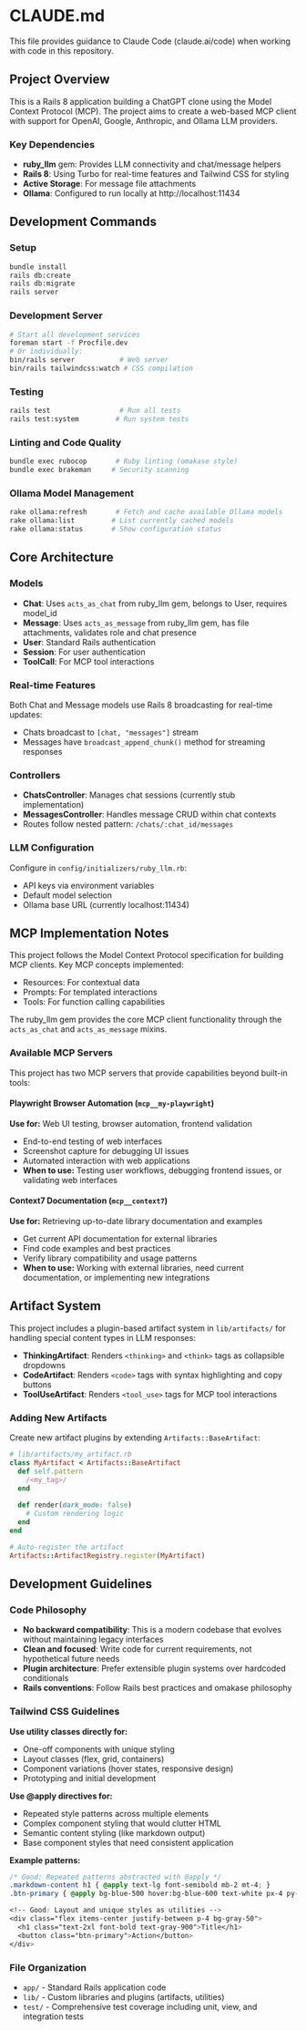 # CLAUDE.md

This file provides guidance to Claude Code (claude.ai/code) when working with code in this repository.

## Project Overview

This is a Rails 8 application building a ChatGPT clone using the Model Context Protocol (MCP). The project aims to create a web-based MCP client with support for OpenAI, Google, Anthropic, and Ollama LLM providers.

### Key Dependencies
- **ruby_llm** gem: Provides LLM connectivity and chat/message helpers
- **Rails 8**: Using Turbo for real-time features and Tailwind CSS for styling
- **Active Storage**: For message file attachments
- **Ollama**: Configured to run locally at http://localhost:11434

## Development Commands

### Setup
```bash
bundle install
rails db:create
rails db:migrate
rails server
```

### Development Server
```bash
# Start all development services
foreman start -f Procfile.dev
# Or individually:
bin/rails server           # Web server
bin/rails tailwindcss:watch # CSS compilation
```

### Testing
```bash
rails test                 # Run all tests
rails test:system         # Run system tests
```

### Linting and Code Quality
```bash
bundle exec rubocop       # Ruby linting (omakase style)
bundle exec brakeman     # Security scanning
```

### Ollama Model Management
```bash
rake ollama:refresh       # Fetch and cache available Ollama models
rake ollama:list         # List currently cached models
rake ollama:status       # Show configuration status
```

## Core Architecture

### Models
- **Chat**: Uses `acts_as_chat` from ruby_llm gem, belongs to User, requires model_id
- **Message**: Uses `acts_as_message` from ruby_llm gem, has file attachments, validates role and chat presence
- **User**: Standard Rails authentication
- **Session**: For user authentication
- **ToolCall**: For MCP tool interactions

### Real-time Features
Both Chat and Message models use Rails 8 broadcasting for real-time updates:
- Chats broadcast to `[chat, "messages"]` stream
- Messages have `broadcast_append_chunk()` method for streaming responses

### Controllers
- **ChatsController**: Manages chat sessions (currently stub implementation)
- **MessagesController**: Handles message CRUD within chat contexts
- Routes follow nested pattern: `/chats/:chat_id/messages`

### LLM Configuration
Configure in `config/initializers/ruby_llm.rb`:
- API keys via environment variables
- Default model selection
- Ollama base URL (currently localhost:11434)

## MCP Implementation Notes

This project follows the Model Context Protocol specification for building MCP clients. Key MCP concepts implemented:
- Resources: For contextual data
- Prompts: For templated interactions  
- Tools: For function calling capabilities

The ruby_llm gem provides the core MCP client functionality through the `acts_as_chat` and `acts_as_message` mixins.

### Available MCP Servers

This project has two MCP servers that provide capabilities beyond built-in tools:

#### Playwright Browser Automation (`mcp__my-playwright`)
**Use for:** Web UI testing, browser automation, frontend validation
- End-to-end testing of web interfaces
- Screenshot capture for debugging UI issues
- Automated interaction with web applications
- **When to use:** Testing user workflows, debugging frontend issues, or validating web interfaces

#### Context7 Documentation (`mcp__context7`)
**Use for:** Retrieving up-to-date library documentation and examples
- Get current API documentation for external libraries
- Find code examples and best practices
- Verify library compatibility and usage patterns
- **When to use:** Working with external libraries, need current documentation, or implementing new integrations


## Artifact System

This project includes a plugin-based artifact system in `lib/artifacts/` for handling special content types in LLM responses:

- **ThinkingArtifact**: Renders `<thinking>` and `<think>` tags as collapsible dropdowns
- **CodeArtifact**: Renders `<code>` tags with syntax highlighting and copy buttons
- **ToolUseArtifact**: Renders `<tool_use>` tags for MCP tool interactions

### Adding New Artifacts

Create new artifact plugins by extending `Artifacts::BaseArtifact`:

```ruby
# lib/artifacts/my_artifact.rb
class MyArtifact < Artifacts::BaseArtifact
  def self.pattern
    /<my_tag>/
  end
  
  def render(dark_mode: false)
    # Custom rendering logic
  end
end

# Auto-register the artifact
Artifacts::ArtifactRegistry.register(MyArtifact)
```

## Development Guidelines

### Code Philosophy
- **No backward compatibility**: This is a modern codebase that evolves without maintaining legacy interfaces
- **Clean and focused**: Write code for current requirements, not hypothetical future needs
- **Plugin architecture**: Prefer extensible plugin systems over hardcoded conditionals
- **Rails conventions**: Follow Rails best practices and omakase philosophy

### Tailwind CSS Guidelines

**Use utility classes directly for:**
- One-off components with unique styling
- Layout classes (flex, grid, containers)
- Component variations (hover states, responsive design)
- Prototyping and initial development

**Use @apply directives for:**
- Repeated style patterns across multiple elements
- Complex component styling that would clutter HTML
- Semantic content styling (like markdown output)
- Base component styles that need consistent application

**Example patterns:**
```css
/* Good: Repeated patterns abstracted with @apply */
.markdown-content h1 { @apply text-lg font-semibold mb-2 mt-4; }
.btn-primary { @apply bg-blue-500 hover:bg-blue-600 text-white px-4 py-2 rounded; }

<!-- Good: Layout and unique styles as utilities -->
<div class="flex items-center justify-between p-4 bg-gray-50">
  <h1 class="text-2xl font-bold text-gray-900">Title</h1>
  <button class="btn-primary">Action</button>
</div>
```

### File Organization
- `app/` - Standard Rails application code
- `lib/` - Custom libraries and plugins (artifacts, utilities)
- `test/` - Comprehensive test coverage including unit, view, and integration tests